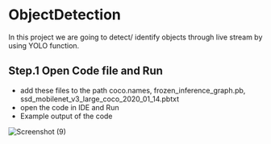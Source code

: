 # ObjectDetection
In this project we are going to detect/ identify objects through live stream by using YOLO function.

## Step.1 Open Code file and Run

- add these files to the path coco.names, frozen_inference_graph.pb, ssd_mobilenet_v3_large_coco_2020_01_14.pbtxt
- open the code in IDE and Run
- Example output of the code


![Screenshot (9)](https://user-images.githubusercontent.com/65610858/128368056-a3fd9a8d-1f23-46b8-a871-ec859c57198e.png)
